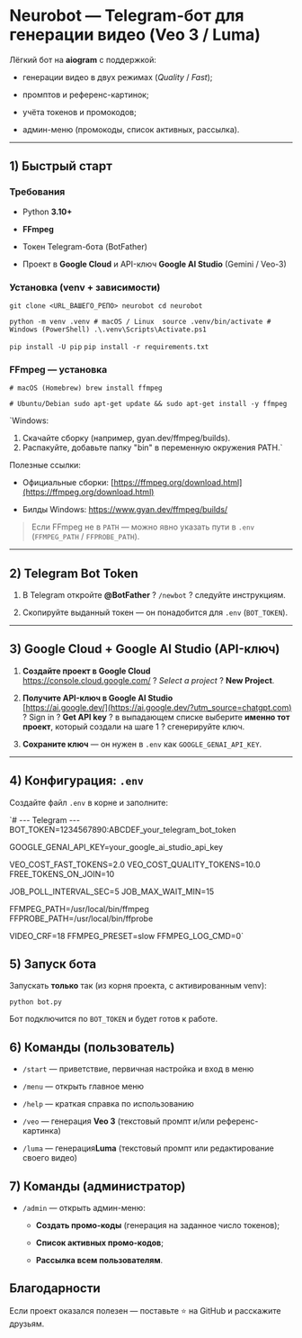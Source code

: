 
# Neurobot — Telegram-бот для генерации видео (Veo 3 / Luma)

Лёгкий бот на **aiogram** c поддержкой:

-   генерации видео в двух режимах (_Quality_ / _Fast_);
    
-   промптов и референс-картинок;
    
-   учёта токенов и промокодов;
    
-   админ-меню (промокоды, список активных, рассылка).
    

----------

## 1) Быстрый старт

### Требования

-   Python **3.10+**
    
-   **FFmpeg**
    
-   Токен Telegram-бота (BotFather)
    
-   Проект в **Google Cloud** и API-ключ **Google AI Studio** (Gemini / Veo-3)
    

### Установка (venv + зависимости)

`git clone <URL_ВАШЕГО_РЕПО> neurobot cd neurobot`

`python -m venv .venv # macOS / Linux  source .venv/bin/activate # Windows (PowerShell) .\.venv\Scripts\Activate.ps1`

`pip install -U pip`
`pip install -r requirements.txt`

### FFmpeg — установка

`# macOS (Homebrew) brew install ffmpeg` 

`# Ubuntu/Debian sudo apt-get update && sudo apt-get install -y ffmpeg` 

`Windows:
1) Скачайте сборку (например, gyan.dev/ffmpeg/builds).
2) Распакуйте, добавьте папку "bin" в переменную окружения PATH.` 

Полезные ссылки:

-   Официальные сборки: [https://ffmpeg.org/download.html](https://ffmpeg.org/download.html)
    
-   Билды Windows: https://www.gyan.dev/ffmpeg/builds/
    

> Если FFmpeg не в `PATH` — можно явно указать пути в `.env` (`FFMPEG_PATH` / `FFPROBE_PATH`).

----------

## 2) Telegram Bot Token

1.  В Telegram откройте **@BotFather** ? `/newbot` ? следуйте инструкциям.
    
2.  Скопируйте выданный токен — он понадобится для `.env` (`BOT_TOKEN`).
    

----------

## 3) Google Cloud + Google AI Studio (API-ключ)

1.  **Создайте проект в Google Cloud**  
    https://console.cloud.google.com/ ? _Select a project_ ? **New Project**.
    
2.  **Получите API-ключ в Google AI Studio**  
    [https://ai.google.dev/](https://ai.google.dev/?utm_source=chatgpt.com) ? Sign in ? **Get API key** ? в выпадающем списке выберите **именно тот проект**, который создали на шаге 1 ? сгенерируйте ключ.
    
3.  **Сохраните ключ** — он нужен в `.env` как `GOOGLE_GENAI_API_KEY`.
    

----------

## 4) Конфигурация: `.env`

Создайте файл `.env` в корне и заполните:

`# --- Telegram ---
BOT_TOKEN=1234567890:ABCDEF_your_telegram_bot_token

GOOGLE_GENAI_API_KEY=your_google_ai_studio_api_key

VEO_COST_FAST_TOKENS=2.0
VEO_COST_QUALITY_TOKENS=10.0
FREE_TOKENS_ON_JOIN=10

JOB_POLL_INTERVAL_SEC=5
JOB_MAX_WAIT_MIN=15

FFMPEG_PATH=/usr/local/bin/ffmpeg
FFPROBE_PATH=/usr/local/bin/ffprobe

VIDEO_CRF=18
FFMPEG_PRESET=slow
FFMPEG_LOG_CMD=0` 



## 5) Запуск бота

Запускать **только** так (из корня проекта, с активированным venv):

`python bot.py` 

Бот подключится по `BOT_TOKEN` и будет готов к работе.



## 6) Команды (пользователь)

-   `/start` — приветствие, первичная настройка и вход в меню
    
-   `/menu` — открыть главное меню
    
-   `/help` — краткая справка по использованию
    
-   `/veo` — генерация **Veo 3** (текстовый промпт и/или референс-картинка)
    
-   `/luma` — генерация**Luma** (текстовый промпт или редактирование своего видео)
    
    

## 7) Команды (администратор)

-   `/admin` — открыть админ-меню:
    
    -   **Создать промо-коды** (генерация на заданное число токенов);
        
    -   **Список активных промо-кодов**;
        
    -   **Рассылка всем пользователям**.
        



## Благодарности

Если проект оказался полезен — поставьте :star: на GitHub и расскажите друзьям.
